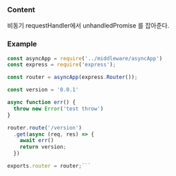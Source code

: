 ### Content
비동기 requestHandler에서 unhandledPromise 를 잡아준다.

### Example
```javascript
const asyncApp = require('../middleware/asyncApp')
const express = require('express');

const router = asyncApp(express.Router());

const version = '0.0.1'

async function err() {
  throw new Error('test throw')
}

router.route('/version')
  .get(async (req, res) => {
    await err()
    return version;
  })

exports.router = router;```
